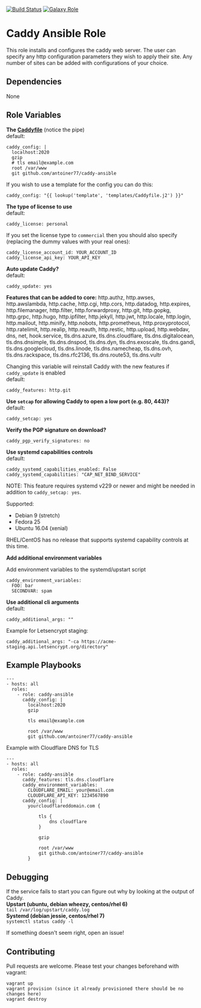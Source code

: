 [![Build Status](https://travis-ci.org/antoiner77/caddy-ansible.svg?branch=master)](https://travis-ci.org/antoiner77/caddy-ansible)
[![Galaxy Role](https://img.shields.io/badge/ansible--galaxy-caddy-blue.svg)](https://galaxy.ansible.com/antoiner77/caddy/)

Caddy Ansible Role
=========

This role installs and configures the caddy web server. The user can specify any http configuration parameters they wish to apply their site. Any number of sites can be added with configurations of your choice.

Dependencies
------------
None

Role Variables
--------------

**The [Caddyfile](https://caddyserver.com/docs/caddyfile)** (notice the pipe)<br>
default:
```
caddy_config: |
  localhost:2020
  gzip
  # tls email@example.com
  root /var/www
  git github.com/antoiner77/caddy-ansible
```

If you wish to use a template for the config you can do this:
```
caddy_config: "{{ lookup('template', 'templates/Caddyfile.j2') }}"
```

**The type of license to use**<br>
default:
```
caddy_license: personal
```
If you set the license type to `commercial` then you should also specify (replacing the dummy values with your real ones):
```
caddy_license_account_id: YOUR_ACCOUNT_ID
caddy_license_api_key: YOUR_API_KEY
```
**Auto update Caddy?**<br>
default:
```
caddy_update: yes
```
**Features that can be added to core:** http.authz, http.awses, http.awslambda,
http.cache, http.cgi, http.cors, http.datadog, http.expires, http.filemanager,
http.filter, http.forwardproxy, http.git, http.gopkg, http.grpc, http.hugo,
http.ipfilter, http.jekyll, http.jwt, http.locale, http.login, http.mailout,
http.minify, http.nobots, http.prometheus, http.proxyprotocol, http.ratelimit,
http.realip, http.reauth, http.restic, http.upload, http.webdav, dns, net,
hook.service, tls.dns.azure, tls.dns.cloudflare, tls.dns.digitalocean,
tls.dns.dnsimple, tls.dns.dnspod, tls.dns.dyn, tls.dns.exoscale, tls.dns.gandi,
tls.dns.googlecloud, tls.dns.linode, tls.dns.namecheap, tls.dns.ovh,
tls.dns.rackspace, tls.dns.rfc2136, tls.dns.route53, tls.dns.vultr

Changing this variable will reinstall Caddy with the new features if `caddy_update` is enabled<br>
default:
```
caddy_features: http.git
```
**Use `setcap` for allowing Caddy to open a low port (e.g. 80, 443)?**<br>
default:
```
caddy_setcap: yes
```
**Verify the PGP signature on download?**<br>
```
caddy_pgp_verify_signatures: no
```
**Use systemd capabilities controls**<br>
default:
```
caddy_systemd_capabilities_enabled: False
caddy_systemd_capabilities: "CAP_NET_BIND_SERVICE"
```
NOTE: This feature requires systemd v229 or newer and might be needed in addition to `caddy_setcap: yes`.

Supported:
* Debian 9 (stretch)
* Fedora 25
* Ubuntu 16.04 (xenial)

RHEL/CentOS has no release that supports systemd capability controls at this time.

**Add additional environment variables**<br>

Add environment variables to the systemd/upstart script

```
caddy_environment_variables:
  FOO: bar
  SECONDVAR: spam
```

**Use additional cli arguments**<br>
default:
```
caddy_additional_args: ""
```
Example for Letsencrypt staging:
```
caddy_additional_args: "-ca https://acme-staging.api.letsencrypt.org/directory"
```


Example Playbooks
----------------
```
---
- hosts: all
  roles:
    - role: caddy-ansible
      caddy_config: |
        localhost:2020
        gzip

        tls email@example.com

        root /var/www
        git github.com/antoiner77/caddy-ansible
```

Example with Cloudflare DNS for TLS

```
---
- hosts: all
  roles:
    - role: caddy-ansible
      caddy_features: tls.dns.cloudflare
      caddy_environment_variables:
        CLOUDFLARE_EMAIL: your@email.com
        CLOUDFLARE_API_KEY: 1234567890
      caddy_config: |
        yourcloudflareddomain.com {

            tls {
                dns cloudflare
            }

            gzip

            root /var/www
            git github.com/antoiner77/caddy-ansible
        }
```

Debugging
---------
If the service fails to start you can figure out why by looking at the output of Caddy.<br>
**Upstart (ubuntu, debian wheezy, centos/rhel 6)**<br>
`tail /var/log/upstart/caddy.log`<br>
**Systemd (debian jessie, centos/rhel 7)**<br>
`systemctl status caddy -l`

If something doesn't seem right, open an issue!

Contributing
------------
Pull requests are welcome. Please test your changes beforehand with vagrant:
```
vagrant up
vagrant provision (since it already provisioned there should be no changes here)
vagrant destroy
```
